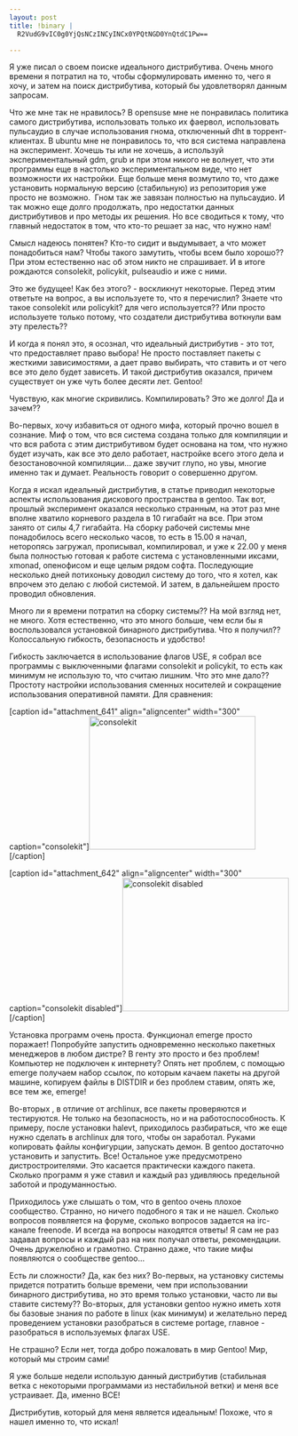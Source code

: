 ```yaml
--- 
layout: post
title: !binary |
  R2VudG9vIC0g0YjQsNCzINCyINCx0YPQtNGD0YnQtdC1Pw==

---
```

Я уже писал о своем поиске идеального дистрибутива. Очень много времени я потратил на то, чтобы сформулировать именно то, чего я хочу, и затем на поиск дистрибутива, который бы удовлетворял данным запросам.

Что же мне так не нравилось? В opensuse мне не понравилась политика самого дистрибутива, использовать только их фаервол, использовать пульсаудио в случае использования гнома, отключенный dht в торрент-клиентах. В ubuntu мне не понравилось то, что вся система направлена на эксперимент. Хочешь ты или не хочешь, а используй экспериментальный gdm, grub и при этом никого не волнует, что эти программы еще в настолько экспериментальном виде, что нет возможности их настройки. Еще больше меня возмутило то, что даже установить нормальную версию (стабильную) из репозитория уже просто не возможно.  Гном так же завязан полностью на пульсаудио. И так можно еще долго продолжать, про недостатки данных дистрибутивов и про методы их решения. Но все сводиться к тому, что главный недостаток в том, что кто-то решает за нас, что нужно нам!

<!--more-->Смысл надеюсь понятен? Кто-то сидит и выдумывает, а что может понадобиться нам? Чтобы такого замутить, чтобы всем было хорошо?? При этом естественно нас об этом никто не спрашивает. И в итоге рождаются consolekit, policykit, pulseaudio и иже с ними.

Это же будущее! Как без этого? - воскликнут некоторые. Перед этим ответьте на вопрос, а вы используете то, что я перечислил? Знаете что такое consolekit или policykit? для чего используется?? Или просто используете только потому, что создатели дистрибутива воткнули вам эту прелесть??

И когда я понял это, я осознал, что идеальный дистрибутив - это тот, что предоставляет право выбора! Не просто поставляет пакеты с жесткими зависимостями, а дает право выбирать, что ставить и от чего все это дело будет зависеть. И такой дистрибутив оказался, причем существует он уже чуть более десяти лет. Gentoo!

Чувствую, как многие скривились. Компилировать? Это же долго! Да и зачем??

Во-первых, хочу избавиться от одного мифа, который прочно вошел в сознание. Миф о том, что вся система создана только для компиляции и что вся работа с этим дистрибутивом будет основана на том, что нужно будет изучать, как все это дело работает, настройке всего этого дела и безостановочной компиляции... даже звучит глупо, но увы, многие именно так и думает. Реальность говорит о совершенно другом.

Когда я искал идеальный дистрибутив, в статье приводил некоторые аспекты использования дискового пространства в gentoo. Так вот, прошлый эксперимент оказался несколько странным, на этот раз мне вполне хватило корневого раздела в 10 гигабайт на все. При этом занято от силы 4,7 гигабайта. На сборку рабочей системы мне понадобилось всего несколько часов, то есть в 15.00 я начал, неторопясь загружал, прописывал, компилировал, и уже к 22.00 у меня была полностью готовая к работе система с установленными иксами, xmonad, опенофисом и еще целым рядом софта. Последующие несколько дней потихоньку доводил систему до того, что я хотел, как впрочем это делаю с любой системой. И затем, в дальнейшем просто проводил обновления.

Много ли я времени потратил на сборку системы?? На мой взгляд нет, не много. Хотя естественно, что это много больше, чем если бы я воспользовался установкой бинарного дистрибутива. Что я получил?? Колоссальную гибкость, безопасность и удобство!

Гибкость заключается в использование флагов USE, я собрал все программы с выключенными флагами consolekit и policykit, то есть как минимум не использую то, что считаю лишним. Что это мне дало?? Простоту настройки использования сменных носителей и сокращение использования оперативной памяти. Для сравнения:

[caption id="attachment_641" align="aligncenter" width="300" caption="consolekit"]<a href="http://static.juev.ru/2009/11/consolekit.png"><img class="size-medium wp-image-641" title="consolekit" src="http://static.juev.ru/2009/11/consolekit-300x240.png" alt="consolekit" width="300" height="240" /></a>[/caption]

[caption id="attachment_642" align="aligncenter" width="300" caption="consolekit disabled"]<a href="http://static.juev.ru/2009/11/no_consolekit.png"><img class="size-medium wp-image-642" title="no_consolekit" src="http://static.juev.ru/2009/11/no_consolekit-300x240.png" alt="consolekit disabled" width="300" height="240" /></a>[/caption]

Установка программ очень проста. Функционал emerge просто поражает! Попробуйте запустить одновременно несколько пакетных менеджеров в любом дистре? В генту это просто и без проблем! Компьютер не подключен к интернету? Опять нет проблем, с помощью emerge получаем набор ссылок, по которым качаем пакеты на другой машине, копируем файлы в DISTDIR и без проблем ставим, опять же, все тем же, emerge!

Во-вторых , в отличие от archlinux, все пакеты проверяются и тестируются. Не только на безопасность, но и на работоспособность. К примеру, после установки halevt, приходилось разбираться, что же еще нужно сделать в archlinux для того, чтобы он заработал. Руками копировать файлы конфигурции, запускать демон. В gentoo достаточно установить и запустить. Все! Остальное уже предусмотрено дистростроителями. Это касается практически каждого пакета. Сколько программ я уже ставил и каждый раз удивляюсь предельной заботой и продуманностью.

Приходилось уже слышать о том, что в gentoo очень плохое сообщество. Странно, но ничего подобного я так и не нашел. Сколько вопросов появляется на форуме, сколько вопросов задается на irc-канале freenode. И всегда на вопросы находятся ответы! Я сам не раз задавал вопросы и каждый раз на них получал ответы, рекомендации. Очень дружелюбно и грамотно. Странно даже, что такие мифы появляются о сообществе gentoo...

Есть ли сложности? Да, как без них? Во-первых, на установку системы придется потратить больше времени, чем при использовании бинарного дистрибутива, но это время только установки, часто ли вы ставите систему?? Во-вторых, для установки gentoo нужно иметь хотя бы базовые знания по работе в linux (как минимум) и желательно перед проведением установки разобраться в системе portage, главное - разобраться в используемых флагах USE.

Не страшно? Если нет, тогда добро пожаловать в мир Gentoo! Мир, который мы строим сами!

Я уже больше недели использую данный дистрибутив (стабильная ветка с некоторыми программами из нестабильной ветки) и меня все устраивает. Да, именно ВСЕ!

Дистрибутив, который для меня является идеальным! Похоже, что я нашел именно то, что искал!
